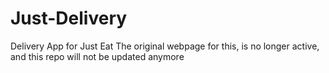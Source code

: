 # Just-Delivery

Delivery App for Just Eat
The original webpage for this, is no longer active, and this repo will not be updated anymore
